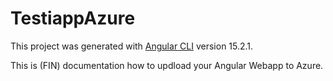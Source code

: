 # TestiappAzure 
This project was generated with [Angular CLI](https://github.com/angular/angular-cli) version 15.2.1.

This is (FIN) documentation how to updload your Angular Webapp to Azure.
